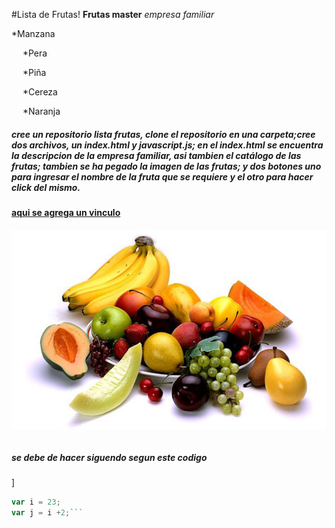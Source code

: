 #Lista de Frutas!
**Frutas master**
*empresa familiar*

   *Manzana

   *Pera

   *Piña

   *Cereza

   *Naranja
##### cree un repositorio lista frutas, clone el repositorio en una carpeta;cree dos archivos, un index.html y javascript.js; en el index.html se encuentra la descripcion de la empresa familiar, asi tambien el catálogo de las frutas; tambien se ha pegado la imagen de las frutas; y dos botones uno para ingresar el nombre de la fruta que se requiere y el otro para hacer click del mismo.
#### [aqui se agrega un vinculo](file:///C:/Users/Laboratoria/leccion%2013/assets/js/lista-frutas/index.html)
###### ![aqui le estoy agregando la imagen](fruta.jpg)
##### se debe de hacer siguendo segun este codigo 
]
```javascript
var i = 23;
var j = i +2;```

